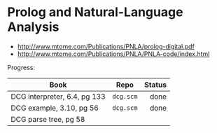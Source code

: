 Prolog and Natural-Language Analysis
==

* http://www.mtome.com/Publications/PNLA/prolog-digital.pdf
* http://www.mtome.com/Publications/PNLA/PNLA-code/index.html

Progress:

| Book       | Repo        | Status |
| -----|-------- |--------------:|
| DCG interpreter, 6.4, pg 133 | `dcg.scm` | done |
| DCG example, 3.10, pg 56 | `dcg.scm` | done |
| DCG parse tree, pg 58 | | |
